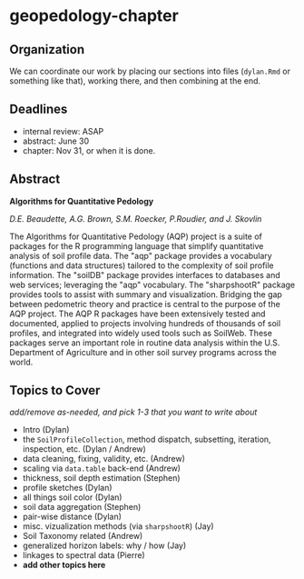 # geopedology-chapter

## Organization
We can coordinate our work by placing our sections into files (`dylan.Rmd` or something like that), working there, and then combining at the end.

## Deadlines
 * internal review: ASAP
 * abstract: June 30
 * chapter: Nov 31, or when it is done.

## Abstract


**Algorithms for Quantitative Pedology**

*D.E. Beaudette, A.G. Brown, S.M. Roecker, P.Roudier, and J. Skovlin*

The Algorithms for Quantitative Pedology (AQP) project is a suite of packages for the R programming language that simplify quantitative analysis of soil profile data. The "aqp" package provides a vocabulary (functions and data structures) tailored to the complexity of soil profile information. The "soilDB" package provides interfaces to databases and web services; leveraging the "aqp" vocabulary. The "sharpshootR" package provides tools to assist with summary and visualization. Bridging the gap between pedometric theory and practice is central to the purpose of the AQP project. The AQP R packages have been extensively tested and documented, applied to projects involving hundreds of thousands of soil profiles, and integrated into widely used tools such as SoilWeb. These packages serve an important role in routine data analysis within the U.S. Department of Agriculture and in other soil survey programs across the world. 

## Topics to Cover
*add/remove as-needed, and pick 1-3 that you want to write about*
 
 * Intro (Dylan)
 * the `SoilProfileCollection`, method dispatch, subsetting, iteration, inspection, etc. (Dylan / Andrew)
 * data cleaning, fixing, validity, etc. (Andrew)
 * scaling via `data.table` back-end (Andrew)
 * thickness, soil depth estimation (Stephen)
 * profile sketches (Dylan)
 * all things soil color (Dylan)
 * soil data aggregation (Stephen)
 * pair-wise distance (Dylan)
 * misc. vizualization methods (via `sharpshootR`) (Jay)
 * Soil Taxonomy related (Andrew)
 * generalized horizon labels: why / how (Jay)
 * linkages to spectral data (Pierre)
 * **add other topics here**
